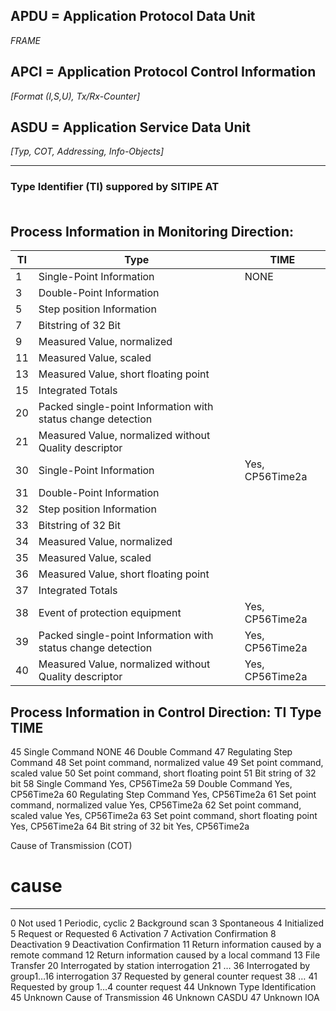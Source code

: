## APDU = Application Protocol Data Unit            
*FRAME*
## APCI = Application Protocol Control Information  
*[Format (I,S,U), Tx/Rx-Counter]*       
## ASDU = Application Service Data Unit  
*[Typ, COT, Addressing, Info-Objects]*

***
### Type Identifier (TI) suppored by SITIPE AT  <br><br>
## Process Information in Monitoring Direction:

| TI | Type | TIME |  
| --- | --- | --- |  
|1|Single-Point Information|NONE|    
|3|Double-Point Information| |  
|5|Step position Information| |  
|7|Bitstring of 32 Bit||  
|9|Measured Value, normalized||
|11|Measured Value, scaled||
|13|Measured Value, short floating point||
|15|Integrated Totals
|20|Packed single-point Information with status change detection
|21|Measured Value, normalized without Quality descriptor 
|30|Single-Point Information|Yes, CP56Time2a|
|31|Double-Point Information 
|32|Step position Information 
|33|Bitstring of 32 Bit 
|34|Measured Value, normalized 
|35|Measured Value, scaled 
|36|Measured Value, short floating point 
|37|Integrated Totals 
|38|Event of protection equipment|Yes, CP56Time2a |
|39|Packed single-point Information with status change detection|Yes, CP56Time2a 
|40|Measured Value, normalized without Quality descriptor|Yes, CP56Time2a

Process Information in Control Direction:
TI  Type                                                            TIME
-------------------------------------------------------------------------------------------
45  Single Command                                                  NONE
46  Double Command
47  Regulating Step Command
48  Set point command, normalized value
49  Set point command, scaled value
50  Set point command, short floating point
51  Bit string of 32 bit 
58  Single Command                                                  Yes, CP56Time2a 
59  Double Command                                                  Yes, CP56Time2a 
60  Regulating Step Command                                         Yes, CP56Time2a 
61  Set point command, normalized value                             Yes, CP56Time2a
62  Set point command, scaled value                                 Yes, CP56Time2a 
63  Set point command, short floating point                         Yes, CP56Time2a 
64  Bit string of 32 bit                                            Yes, CP56Time2a

Cause of Transmission (COT)
#   cause                                                            
-------------------------------------------------------------------------------------------
0   Not used
1   Periodic, cyclic
2   Background scan
3   Spontaneous
4   Initialized
5   Request or Requested
6   Activation
7   Activation Confirmation
8   Deactivation
9   Deactivation Confirmation
11  Return information caused by a remote command
12  Return information caused by a local command
13  File Transfer
20  Interrogated by station interrogation
21 … 36   Interrogated by group1…16 interrogation
37  Requested by general counter request
38 … 41 Requested by group 1…4 counter request
44  Unknown Type Identification
45  Unknown Cause of Transmission
46  Unknown CASDU
47  Unknown IOA